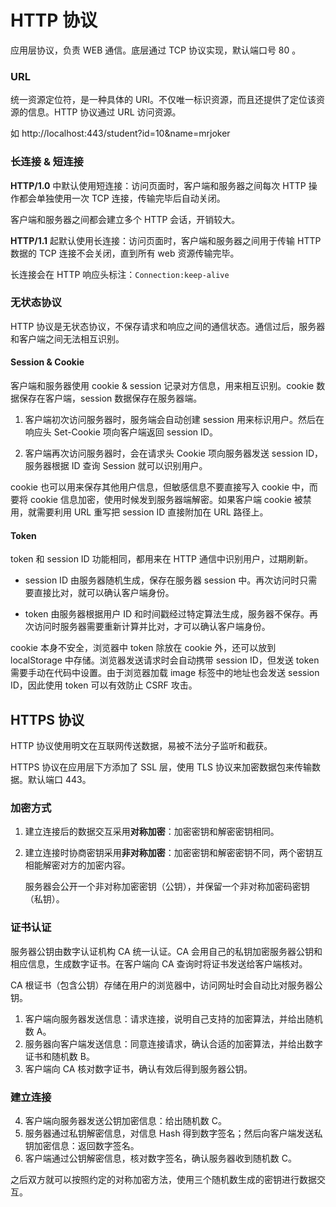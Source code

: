 

# HTTP 协议

应用层协议，负责 WEB 通信。底层通过 TCP 协议实现，默认端口号 80 。

### URL

统一资源定位符，是一种具体的 URI。不仅唯一标识资源，而且还提供了定位该资源的信息。HTTP 协议通过 URL 访问资源。

如 http://localhost:443/student?id=10&name=mrjoker

### 长连接 & 短连接

**HTTP/1.0** 中默认使用短连接：访问页面时，客户端和服务器之间每次 HTTP 操作都会单独使用一次 TCP 连接，传输完毕后自动关闭。

客户端和服务器之间都会建立多个 HTTP 会话，开销较大。

**HTTP/1.1** 起默认使用长连接：访问页面时，客户端和服务器之间用于传输 HTTP 数据的 TCP 连接不会关闭，直到所有 web 资源传输完毕。

长连接会在 HTTP 响应头标注：`Connection:keep-alive`  

### 无状态协议

HTTP 协议是无状态协议，不保存请求和响应之间的通信状态。通信过后，服务器和客户端之间无法相互识别。

#### Session & Cookie

客户端和服务器使用 cookie & session 记录对方信息，用来相互识别。cookie 数据保存在客户端，session 数据保存在服务器端。

1. 客户端初次访问服务器时，服务端会自动创建 session 用来标识用户。然后在响应头 Set-Cookie 项向客户端返回 session ID。

2. 客户端再次访问服务器时，会在请求头 Cookie 项向服务器发送 session ID，服务器根据 ID 查询 Session 就可以识别用户。

cookie 也可以用来保存其他用户信息，但敏感信息不要直接写入 cookie 中，而要将 cookie 信息加密，使用时候发到服务器端解密。如果客户端 cookie 被禁用，就需要利用 URL 重写把 session ID 直接附加在 URL 路径上。

#### Token

token 和 session ID 功能相同，都用来在 HTTP 通信中识别用户，过期刷新。

- session ID 由服务器随机生成，保存在服务器 session 中。再次访问时只需要直接比对，就可以确认客户端身份。

- token 由服务器根据用户 ID 和时间戳经过特定算法生成，服务器不保存。再次访问时服务器需要重新计算并比对，才可以确认客户端身份。

cookie 本身不安全，浏览器中 token 除放在 cookie 外，还可以放到 localStorage 中存储。浏览器发送请求时会自动携带 session ID，但发送 token 需要手动在代码中设置。由于浏览器加载 image 标签中的地址也会发送 session ID，因此使用 token 可以有效防止 CSRF 攻击。

## HTTPS 协议

HTTP 协议使用明文在互联网传送数据，易被不法分子监听和截获。

HTTPS 协议在应用层下方添加了 SSL 层，使用 TLS 协议来加密数据包来传输数据。默认端口 443。

### 加密方式

1. 建立连接后的数据交互采用**对称加密**：加密密钥和解密密钥相同。

2. 建立连接时协商密钥采用**非对称加密**：加密密钥和解密密钥不同，两个密钥互相能解密对方的加密内容。

   服务器会公开一个非对称加密密钥（公钥），并保留一个非对称加密码密钥（私钥）。

### 证书认证

服务器公钥由数字认证机构 CA 统一认证。CA 会用自己的私钥加密服务器公钥和相应信息，生成数字证书。在客户端向 CA 查询时将证书发送给客户端核对。

CA 根证书（包含公钥）存储在用户的浏览器中，访问网址时会自动比对服务器公钥。

1. 客户端向服务器发送信息：请求连接，说明自己支持的加密算法，并给出随机数 A。
2. 服务器向客户端发送信息：同意连接请求，确认合适的加密算法，并给出数字证书和随机数 B。
3. 客户端向 CA 核对数字证书，确认有效后得到服务器公钥。

### 建立连接

4. 客户端向服务器发送公钥加密信息：给出随机数 C。
5. 服务器通过私钥解密信息，对信息 Hash 得到数字签名；然后向客户端发送私钥加密信息：返回数字签名。
6. 客户端通过公钥解密信息，核对数字签名，确认服务器收到随机数 C。

之后双方就可以按照约定的对称加密方法，使用三个随机数生成的密钥进行数据交互。








